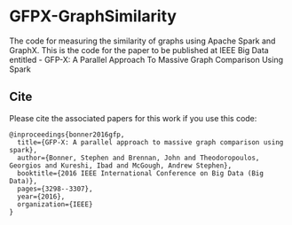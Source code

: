 # GFPX-GraphSimilarity
The code for measuring the similarity of graphs using Apache Spark and GraphX. This is the code for the paper to be published at IEEE Big Data entitled - 
GFP-X: A Parallel Approach To Massive Graph Comparison Using Spark

## Cite

Please cite the associated papers for this work if you use this code:

```
@inproceedings{bonner2016gfp,
  title={GFP-X: A parallel approach to massive graph comparison using spark},
  author={Bonner, Stephen and Brennan, John and Theodoropoulos, Georgios and Kureshi, Ibad and McGough, Andrew Stephen},
  booktitle={2016 IEEE International Conference on Big Data (Big Data)},
  pages={3298--3307},
  year={2016},
  organization={IEEE}
}
```
